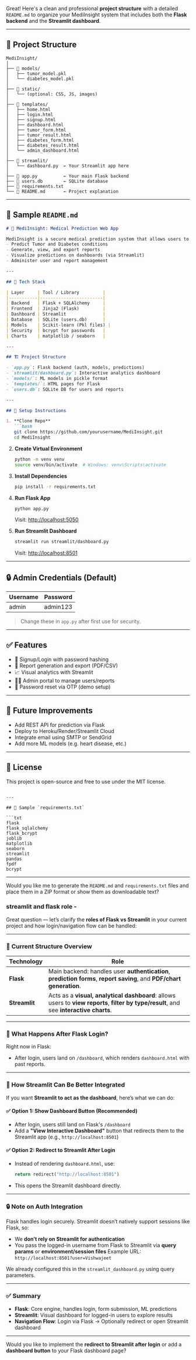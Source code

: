 Great! Here's a clean and professional **project structure** with a detailed `README.md` to organize your MediInsight system that includes both the **Flask backend** and the **Streamlit dashboard**.

---

## 📁 Project Structure

```
MediInsight/
│
├── 📁 models/
│   ├── tumor_model.pkl
│   └── diabetes_model.pkl
│
├── 📁 static/
│   └── (optional: CSS, JS, images)
│
├── 📁 templates/
│   ├── home.html
│   ├── login.html
│   ├── signup.html
│   ├── dashboard.html
│   ├── tumor_form.html
│   ├── tumor_result.html
│   ├── diabetes_form.html
│   ├── diabetes_result.html
│   └── admin_dashboard.html
│
├── 📁 streamlit/
│   └── dashboard.py  ← Your Streamlit app here
│
├── 📄 app.py          ← Your main Flask backend
├── 📄 users.db        ← SQLite database
├── 📄 requirements.txt
└── 📄 README.md       ← Project explanation
```

---

## 📄 Sample `README.md`

````markdown
# 🧠 MediInsight: Medical Prediction Web App

MediInsight is a secure medical prediction system that allows users to:
- Predict Tumor and Diabetes conditions
- Generate, view, and export reports
- Visualize predictions on dashboards (via Streamlit)
- Administer user and report management

---

## 🔧 Tech Stack

| Layer     | Tool / Library         |
|-----------|------------------------|
| Backend   | Flask + SQLAlchemy     |
| Frontend  | Jinja2 (Flask)         |
| Dashboard | Streamlit              |
| Database  | SQLite (users.db)      |
| Models    | Scikit-learn (Pkl files) |
| Security  | bcrypt for passwords   |
| Charts    | matplotlib / seaborn   |

---

## 🏗️ Project Structure

- `app.py`: Flask backend (auth, models, predictions)
- `streamlit/dashboard.py`: Interactive analytics dashboard
- `models/`: ML models in pickle format
- `templates/`: HTML pages for Flask
- `users.db`: SQLite DB for users and reports

---

## 🚀 Setup Instructions

1. **Clone Repo**
   ```bash
   git clone https://github.com/yourusername/MediInsight.git
   cd MediInsight
````

2. **Create Virtual Environment**

   ```bash
   python -m venv venv
   source venv/bin/activate  # Windows: venv\Scripts\activate
   ```

3. **Install Dependencies**

   ```bash
   pip install -r requirements.txt
   ```

4. **Run Flask App**

   ```bash
   python app.py
   ```

   Visit: [http://localhost:5050](http://localhost:5050)

5. **Run Streamlit Dashboard**

   ```bash
   streamlit run streamlit/dashboard.py
   ```

   Visit: [http://localhost:8501](http://localhost:8501)

---

## 🔒 Admin Credentials (Default)

| Username | Password |
| -------- | -------- |
| admin    | admin123 |

> Change these in `app.py` after first use for security.

---

## ✅ Features

* 🔐 Signup/Login with password hashing
* 📂 Report generation and export (PDF/CSV)
* 📈 Visual analytics with Streamlit
* 👨‍⚕️ Admin portal to manage users/reports
* 📧 Password reset via OTP (demo setup)

---

## 🧪 Future Improvements

* Add REST API for prediction via Flask
* Deploy to Heroku/Render/Streamlit Cloud
* Integrate email using SMTP or SendGrid
* Add more ML models (e.g. heart disease, etc.)

---

## 📜 License

This project is open-source and free to use under the MIT license.

````

---

## 📄 Sample `requirements.txt`

```txt
flask
flask_sqlalchemy
flask_bcrypt
joblib
matplotlib
seaborn
streamlit
pandas
fpdf
bcrypt
````

---

Would you like me to generate the `README.md` and `requirements.txt` files and place them in a ZIP format or show them as downloadable text?


### streamlit and flask role - 

Great question — let’s clarify the **roles of Flask vs Streamlit** in your current project and how login/navigation flow can be handled:

---

### 🔁 **Current Structure Overview**

| Technology    | Role                                                                                                                                     |
| ------------- | ---------------------------------------------------------------------------------------------------------------------------------------- |
| **Flask**     | Main backend: handles user **authentication**, **prediction forms**, **report saving**, and **PDF/chart generation**.                    |
| **Streamlit** | Acts as a **visual, analytical dashboard**: allows users to **view reports**, **filter by type/result**, and see **interactive charts**. |

---

### 🎯 What Happens After Flask Login?

Right now in Flask:

* After login, users land on `/dashboard`, which renders `dashboard.html` with past reports.

---

### 🧠 How Streamlit Can Be Better Integrated

If you want **Streamlit to act as the dashboard**, here’s what we can do:

#### ✅ **Option 1: Show Dashboard Button (Recommended)**

* After login, users still land on Flask's `/dashboard`
* Add a **"View Interactive Dashboard"** button that redirects them to the Streamlit app (e.g., `http://localhost:8501`)

#### ✅ **Option 2: Redirect to Streamlit After Login**

* Instead of rendering `dashboard.html`, use:

  ```python
  return redirect("http://localhost:8501")
  ```
* This opens the Streamlit dashboard directly.

---

### 🔒 Note on Auth Integration

Flask handles login securely. Streamlit doesn’t natively support sessions like Flask, so:

* We **don’t rely on Streamlit for authentication**
* You pass the logged-in username from Flask to Streamlit via **query params** or **environment/session files**
  Example URL:
  `http://localhost:8501?user=Vishwajeet`

We already configured this in the `streamlit_dashboard.py` using query parameters.

---

### ✅ Summary

* **Flask**: Core engine, handles login, form submission, ML predictions
* **Streamlit**: Visual dashboard for logged-in users to explore results
* **Navigation Flow**: Login via Flask → Optionally redirect or open Streamlit dashboard

---

Would you like to implement the **redirect to Streamlit after login** or add a **dashboard button** to your Flask dashboard page?
